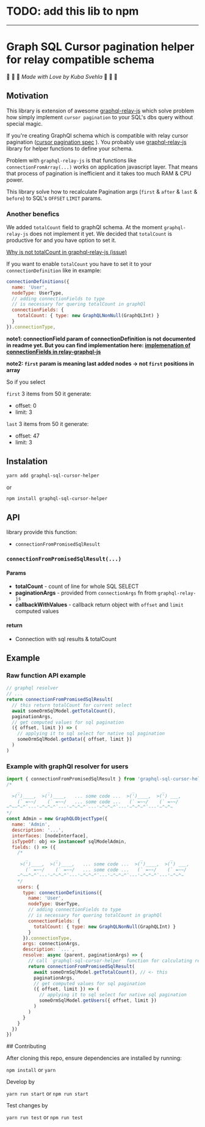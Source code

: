 
# TODO: add this lib to npm

___________________________________


# Graph SQL Cursor pagination helper for relay compatible schema
:purple_heart: :blue_heart: :purple_heart: *Made with Love by Kuba Svehla* :purple_heart: :blue_heart: :purple_heart:


## Motivation
This library is extension of awesome [graphql-relay-js](https://github.com/graphql/graphql-relay-js) which solve
problem how simply implement `cursor pagination` to your SQL's dbs query without special magic.

If you're creating GraphQl schema which is compatible with relay cursor pagination
([cursor pagination spec](https://www.google.cz/search?q=cursor+pagination+spec&oq=cursor+pagination+spec&aqs=chrome..69i57.2610j0j4&sourceid=chrome&ie=UTF-8) ).
You probably use [graphql-relay-js](https://github.com/graphql/graphql-relay-js) library for helper functions to define your schema.

Problem with `graphql-relay-js` is that functions like `connectionFromArray(...)` works on application javascript layer. That means that process of pagination is inefficient and it takes too much RAM & CPU power.

This library solve how to recalculate Pagination args (`first` & `after` & `last` & `before`) to SQL's `OFFSET` `LIMIT` params. 


### Another benefics
We added `totalCount` field to graphQl schema. At the moment `graphql-relay-js` does not implement it yet.
We decided that `totalCount` is productive for and you have option to set it.

[Why is not totalCount in graphql-relay-js (issue) ](https://github.com/graphql/graphql-relay-js/pull/205)

If you want to enable `totalCount` you have to set it to your `connectionDefinition` like in example:

```javascript 
connectionDefinitions({
  name: 'User',
  nodeType: UserType,
  // adding connectionFields to type
  // is necessary for quering totalCount in graphQl
  connectionFields: {
    totalCount: { type: new GraphQLNonNull(GraphQLInt) }
  }
}).connectionType,
```


**note1: connectionField param of connectionDefinition is not documented in readme yet. But you can find implementation here: [implemenation of connectionFields in relay-graphql-js ](https://github.com/graphql/graphql-relay-js/blob/4fdadd3bbf3d5aaf66f1799be3e4eb010c115a4a/src/connection/connection.js#L89)**



**note2: `first` param is meaning last added nodes -> not `first` positions in array**

So if you select 

`first` 3 items from 50 it generate:
- offset: 0 
- limit: 3

`last` 3 items from 50 it generate:
- offset: 47
- limit: 3



## Instalation 
```bash
yarn add graphql-sql-cursor-helper
```
or
```bash
npm install graphql-sql-cursor-helper
```



## API
library provide this function:
- `connectionFromPromisedSqlResult`


### `connectionFromPromisedSqlResult(...)`
#### Params
 - **totalCount** - count of line for whole SQL SELECT 
 - **paginationArgs** - provided from `connectionArgs` fn from `graphql-relay-js`
 - **callbackWithValues** - callback return object with `offset` and `limit` computed values

#### return
 - Connection with sql results & totalCount



## Example
### Raw function API example

```javascript
// graphql resolver
// ...
return connectionFromPromisedSqlResult(
  // this return totalCount for current select
  await someOrmSqlModel.getTotalCount(), 
  paginationArgs,
  // get computed values for sql pagination
  ({ offset, limit }) => (
    // applying it to sql select for native sql pagination
    someOrmSqlModel.getData({ offset, limit })
  )
)
```

### Example with graphQl resolver for users

```javascript
import { connectionFromPromisedSqlResult } from 'graphql-sql-cursor-helper'
/*
    _          _                              _          _  
  >(')____,  >(')____,   ... some code ...  >(')____,  >(') ___, 
    (` =~~/    (` =~~/   ... some code ...   (` =~~/    (` =~~/ 
~^~~^~^`---'~^~^~^`---'~^~^~^`---'~^~^~^`---'~^~^~^`---'~^~^~ 
*/
const Admin = new GraphQLObjectType({
  name: 'Admin',
  description: '...',
  interfaces: [nodeInterface],
  isTypeOf: obj => instanceof sqlModelAdmin,
  fields: () => ({
    /*
       _          _                              _          _  
     >(')____,  >(')____,   ... some code ...  >(')____,  >(') ___, 
       (` =~~/    (` =~~/   ... some code ...   (` =~~/    (` =~~/ 
    ~^~~^~^`---'~^~^~^`---'~^~^~^`---'~^~^~^`---'~^~^~^`---'~^~^~ 
    */
    users: {
      type: connectionDefinitions({
        name: 'User',
        nodeType: UserType,
        // adding connectionFields to type
        // is necessary for quering totalCount in graphQl
        connectionFields: {
          totalCount: { type: new GraphQLNonNull(GraphQLInt) }
        }
      }).connectionType,
      args: connectionArgs,
      description: `...`,
      resolve: async (parent, paginationArgs) => {
        // call `graphql-sql-cursor-helper` function for calculating real OFFSET & LIMIT
        return connectionFromPromisedSqlResult(
          await someOrmSqlModel.getTotalCount(), // <- this 
          paginationArgs,
          // get computed values for sql pagination
          ({ offset, limit }) => (
            // applying it to sql select for native sql pagination
            someOrmSqlModel.getUsers({ offset, limit })
          )
        )
      }
    }
  })
})
```


## Contributing

After cloning this repo, ensure dependencies are installed by running:

`npm install` or `yarn`

Develop by 

`yarn run start` or `npm run start`

Test changes by 

`yarn run test` or `npm run test`